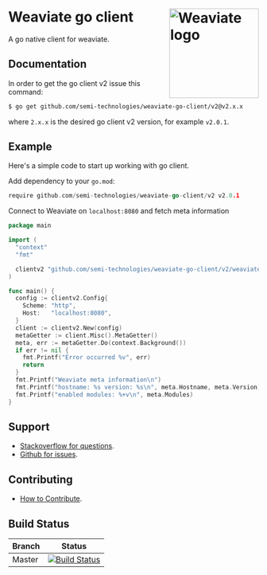 # Weaviate go client  <img alt='Weaviate logo' src='https://raw.githubusercontent.com/semi-technologies/weaviate/19de0956c69b66c5552447e84d016f4fe29d12c9/docs/assets/weaviate-logo.png' width='180' align='right' />

A go native client for weaviate.

## Documentation

In order to get the go client v2 issue this command:

```bash
$ go get github.com/semi-technologies/weaviate-go-client/v2@v2.x.x
```

where `2.x.x` is the desired go client v2 version, for example `v2.0.1`.

## Example

Here's a simple code to start up working with go client.

Add dependency to your `go.mod`:

```go
require github.com/semi-technologies/weaviate-go-client/v2 v2.0.1
```

Connect to Weaviate on `localhost:8080` and fetch meta information

```go
package main

import (
  "context"
  "fmt"

  clientv2 "github.com/semi-technologies/weaviate-go-client/v2/weaviate"
)

func main() {
  config := clientv2.Config{
    Scheme: "http",
    Host:   "localhost:8080",
  }
  client := clientv2.New(config)
  metaGetter := client.Misc().MetaGetter()
  meta, err := metaGetter.Do(context.Background())
  if err != nil {
    fmt.Printf("Error occurred %v", err)
    return
  }
  fmt.Printf("Weaviate meta information\n")
  fmt.Printf("hostname: %s version: %s\n", meta.Hostname, meta.Version)
  fmt.Printf("enabled modules: %+v\n", meta.Modules)
}
```

## Support

- [Stackoverflow for questions](https://stackoverflow.com/questions/tagged/weaviate).
- [Github for issues](https://github.com/semi-technologies/weaviate-go-client/issues).

## Contributing

- [How to Contribute](https://github.com/semi-technologies/weaviate/blob/master/CONTRIBUTE.md).

## Build Status

| Branch   | Status        |
| -------- |:-------------:|
| Master   | [![Build Status](https://travis-ci.com/semi-technologies/weaviate-go-client.svg?token=1qdvi3hJanQcWdqEstmy&branch=master)](https://travis-ci.com/github/semi-technologies/weaviate-go-client)
